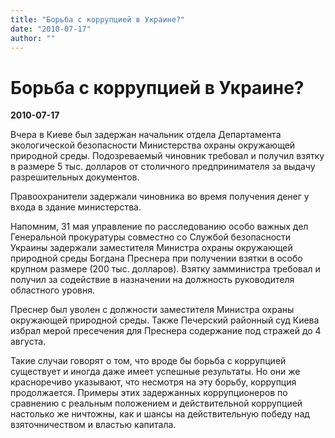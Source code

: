 ```yaml
---
title: "Борьба с коррупцией в Украине?"
date: "2010-07-17"
author: ""
---
```


# Борьба с коррупцией в Украине?

**2010-07-17** 

Вчера в Киеве был задержан начальник отдела Департамента экологической безопасности Министерства охраны окружающей природной среды. Подозреваемый чиновник требовал и получил взятку в размере 5 тыс. долларов от столичного предпринимателя за выдачу разрешительных документов.

Правоохранители задержали чиновника во время получения денег у входа в здание министерства.

Напомним, 31 мая управление по расследованию особо важных дел Генеральной прокуратуры совместно со Службой безопасности Украины задержали заместителя Министра охраны окружающей природной среды Богдана Преснера при получении взятки в особо крупном размере (200 тыс. долларов). Взятку замминистра требовал и получил за содействие в назначении на должность руководителя областного уровня.

Преснер был уволен с должности заместителя Министра охраны окружающей природной среды. Также Печерский районный суд Киева избрал мерой пресечения для Преснера содержание под стражей до 4 августа.

Такие случаи говорят о том, что вроде бы борьба с коррупцией существует и иногда даже имеет успешные результаты. Но они же красноречиво указывают, что несмотря на эту борьбу, коррупция продолжается. Примеры этих задержанных коррупционеров по сравнению с реальным положением и действительной коррупцией настолько же ничтожны, как и шансы на действительную победу над взяточничеством и властью капитала.
